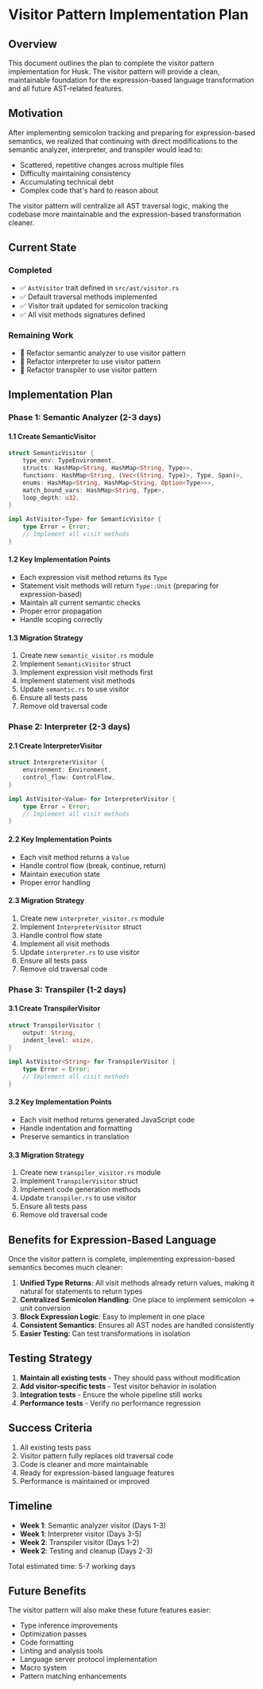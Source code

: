 # Visitor Pattern Implementation Plan

## Overview

This document outlines the plan to complete the visitor pattern implementation for Husk. The visitor pattern will provide a clean, maintainable foundation for the expression-based language transformation and all future AST-related features.

## Motivation

After implementing semicolon tracking and preparing for expression-based semantics, we realized that continuing with direct modifications to the semantic analyzer, interpreter, and transpiler would lead to:
- Scattered, repetitive changes across multiple files
- Difficulty maintaining consistency
- Accumulating technical debt
- Complex code that's hard to reason about

The visitor pattern will centralize all AST traversal logic, making the codebase more maintainable and the expression-based transformation cleaner.

## Current State

### Completed
- ✅ `AstVisitor` trait defined in `src/ast/visitor.rs`
- ✅ Default traversal methods implemented
- ✅ Visitor trait updated for semicolon tracking
- ✅ All visit methods signatures defined

### Remaining Work
- 🔲 Refactor semantic analyzer to use visitor pattern
- 🔲 Refactor interpreter to use visitor pattern
- 🔲 Refactor transpiler to use visitor pattern

## Implementation Plan

### Phase 1: Semantic Analyzer (2-3 days)

#### 1.1 Create SemanticVisitor
```rust
struct SemanticVisitor {
    type_env: TypeEnvironment,
    structs: HashMap<String, HashMap<String, Type>>,
    functions: HashMap<String, (Vec<(String, Type)>, Type, Span)>,
    enums: HashMap<String, HashMap<String, Option<Type>>>,
    match_bound_vars: HashMap<String, Type>,
    loop_depth: u32,
}

impl AstVisitor<Type> for SemanticVisitor {
    type Error = Error;
    // Implement all visit methods
}
```

#### 1.2 Key Implementation Points
- Each expression visit method returns its `Type`
- Statement visit methods will return `Type::Unit` (preparing for expression-based)
- Maintain all current semantic checks
- Proper error propagation
- Handle scoping correctly

#### 1.3 Migration Strategy
1. Create new `semantic_visitor.rs` module
2. Implement `SemanticVisitor` struct
3. Implement expression visit methods first
4. Implement statement visit methods
5. Update `semantic.rs` to use visitor
6. Ensure all tests pass
7. Remove old traversal code

### Phase 2: Interpreter (2-3 days)

#### 2.1 Create InterpreterVisitor
```rust
struct InterpreterVisitor {
    environment: Environment,
    control_flow: ControlFlow,
}

impl AstVisitor<Value> for InterpreterVisitor {
    type Error = Error;
    // Implement all visit methods
}
```

#### 2.2 Key Implementation Points
- Each visit method returns a `Value`
- Handle control flow (break, continue, return)
- Maintain execution state
- Proper error handling

#### 2.3 Migration Strategy
1. Create new `interpreter_visitor.rs` module
2. Implement `InterpreterVisitor` struct
3. Handle control flow state
4. Implement all visit methods
5. Update `interpreter.rs` to use visitor
6. Ensure all tests pass
7. Remove old traversal code

### Phase 3: Transpiler (1-2 days)

#### 3.1 Create TranspilerVisitor
```rust
struct TranspilerVisitor {
    output: String,
    indent_level: usize,
}

impl AstVisitor<String> for TranspilerVisitor {
    type Error = Error;
    // Implement all visit methods
}
```

#### 3.2 Key Implementation Points
- Each visit method returns generated JavaScript code
- Handle indentation and formatting
- Preserve semantics in translation

#### 3.3 Migration Strategy
1. Create new `transpiler_visitor.rs` module
2. Implement `TranspilerVisitor` struct
3. Implement code generation methods
4. Update `transpiler.rs` to use visitor
5. Ensure all tests pass
6. Remove old traversal code

## Benefits for Expression-Based Language

Once the visitor pattern is complete, implementing expression-based semantics becomes much cleaner:

1. **Unified Type Returns**: All visit methods already return values, making it natural for statements to return types
2. **Centralized Semicolon Handling**: One place to implement semicolon → unit conversion
3. **Block Expression Logic**: Easy to implement in one place
4. **Consistent Semantics**: Ensures all AST nodes are handled consistently
5. **Easier Testing**: Can test transformations in isolation

## Testing Strategy

1. **Maintain all existing tests** - They should pass without modification
2. **Add visitor-specific tests** - Test visitor behavior in isolation
3. **Integration tests** - Ensure the whole pipeline still works
4. **Performance tests** - Verify no performance regression

## Success Criteria

1. All existing tests pass
2. Visitor pattern fully replaces old traversal code
3. Code is cleaner and more maintainable
4. Ready for expression-based language features
5. Performance is maintained or improved

## Timeline

- **Week 1**: Semantic analyzer visitor (Days 1-3)
- **Week 1**: Interpreter visitor (Days 3-5)
- **Week 2**: Transpiler visitor (Days 1-2)
- **Week 2**: Testing and cleanup (Days 2-3)

Total estimated time: 5-7 working days

## Future Benefits

The visitor pattern will also make these future features easier:
- Type inference improvements
- Optimization passes
- Code formatting
- Linting and analysis tools
- Language server protocol implementation
- Macro system
- Pattern matching enhancements